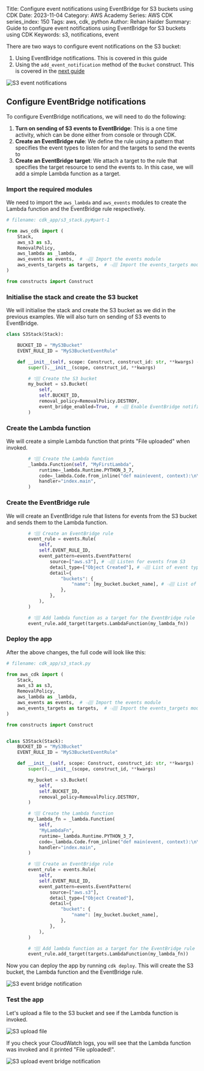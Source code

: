 Title: Configure event notifications using EventBridge for S3 buckets using CDK
Date: 2023-11-04
Category: AWS Academy
Series: AWS CDK
series_index: 150
Tags: aws, cdk, python
Author: Rehan Haider
Summary: Guide to configure event notifications using EventBridge for S3 buckets using CDK
Keywords: s3, notifications, event



There are two ways to configure event notifications on the S3 bucket:

1. Using EventBridge notifications. This is covered in this guide
2. Using the `add_event_notification` method of the `Bucket` construct. This is covered in the [next guide]({filename}50000160-cdk-s3-event-notifications.md)

![S3 event notifications]({static}/images/aws/50000150-02-event-notification-options.png)


## Configure EventBridge notifications

To configure EventBridge notifications, we will need to do the following:

1. **Turn on sending of S3 events to EventBridge**: This is a one time activity, which can be done either from console or through CDK.
2. **Create an EventBridge rule**: We define the rule using a pattern that specifies the event types to listen for and the targets to send the events to
3. **Create an EventBridge target**: We attach a target to the rule that specifies the target resource to send the events to. In this case, we will add a simple Lambda function as a target.


### Import the required modules
We need to import the `aws_lambda` and `aws_events` modules to create the Lambda function and the EventBridge rule respectively.

```python
# filename: cdk_app/s3_stack.py#part-1

from aws_cdk import (
    Stack,
    aws_s3 as s3,
    RemovalPolicy,
    aws_lambda as _lambda,
    aws_events as events,  # 👈🏽 Import the events module
    aws_events_targets as targets,  # 👈🏽 Import the events_targets module
)

from constructs import Construct
```

### Initialise the stack and create the S3 bucket

We will initialise the stack and create the S3 bucket as we did in the previous examples. We will also turn on sending of S3 events to EventBridge.

```python
class S3Stack(Stack):

    BUCKET_ID = "MyS3Bucket"
    EVENT_RULE_ID = "MyS3BucketEventRule"

    def __init__(self, scope: Construct, construct_id: str, **kwargs) -> None:
        super().__init__(scope, construct_id, **kwargs)

        # 👇🏽 Create the S3 bucket
        my_bucket = s3.Bucket(
            self,
            self.BUCKET_ID,
            removal_policy=RemovalPolicy.DESTROY,
            event_bridge_enabled=True,  # 👈🏽 Enable EventBridge notifications
        )
```

### Create the Lambda function

We will create a simple Lambda function that prints "File uploaded" when invoked.

```python
        # 👇🏽 Create the Lambda function
        _lambda.Function(self, "MyFirstLambda",
            runtime=_lambda.Runtime.PYTHON_3_7,
            code=_lambda.Code.from_inline("def main(event, context):\n\tprint('File Uploaded')"),
            handler="index.main",
        )
```

### Create the EventBridge rule

We will create an EventBridge rule that listens for events from the S3 bucket and sends them to the Lambda function.

```python
        # 👇🏽 Create an EventBridge rule
        event_rule = events.Rule(
            self,
            self.EVENT_RULE_ID,
            event_pattern=events.EventPattern(
                source=["aws.s3"], # 👈🏽 Listen for events from S3
                detail_type=["Object Created"], # 👈🏽 List of event types to listen for
                detail={
                    "buckets": {
                        "name": [my_bucket.bucket_name], # 👈🏽 List of buckets to listen to
                    },
                },
            ),
        )

        # 👇🏽 Add lambda function as a target for the EventBridge rule
        event_rule.add_target(targets.LambdaFunction(my_lambda_fn))
```

### Deploy the app

After the above changes, the full code will look like this:

```python
# filename: cdk_app/s3_stack.py

from aws_cdk import (
    Stack,
    aws_s3 as s3,
    RemovalPolicy,
    aws_lambda as _lambda,
    aws_events as events,  # 👈🏽 Import the events module
    aws_events_targets as targets,  # 👈🏽 Import the events_targets module
)

from constructs import Construct


class S3Stack(Stack):
    BUCKET_ID = "MyS3Bucket"
    EVENT_RULE_ID = "MyS3BucketEventRule"

    def __init__(self, scope: Construct, construct_id: str, **kwargs) -> None:
        super().__init__(scope, construct_id, **kwargs)

        my_bucket = s3.Bucket(
            self,
            self.BUCKET_ID,
            removal_policy=RemovalPolicy.DESTROY,
        )

        # 👇🏽 Create the Lambda function
        my_lambda_fn = _lambda.Function(
            self,
            "MyLambdaFn",
            runtime=_lambda.Runtime.PYTHON_3_7,
            code=_lambda.Code.from_inline("def main(event, context):\n\tprint('File uploaded!')"),
            handler="index.main",
        )

        # 👇🏽 Create an EventBridge rule
        event_rule = events.Rule(
            self,
            self.EVENT_RULE_ID,
            event_pattern=events.EventPattern(
                source=["aws.s3"],
                detail_type=["Object Created"],
                detail={
                    "bucket": {
                        "name": [my_bucket.bucket_name],
                    },
                },
            ),
        )

        # 👇🏽 Add lambda function as a target for the EventBridge rule
        event_rule.add_target(targets.LambdaFunction(my_lambda_fn))
```


Now you can deploy the app by running `cdk deploy`. This will create the S3 bucket, the Lambda function and the EventBridge rule.

![S3 event bridge notification]({static}/images/aws/50000150-01-event-bridge-s3-notification.png)


### Test the app
Let's upload a file to the S3 bucket and see if the Lambda function is invoked.

![S3 upload file]({static}/images/aws/50000150-03-upload-to-s3.gif)

If you check your CloudWatch logs, you will see that the Lambda function was invoked and it printed "File uploaded!".

![S3 upload event bridge notification]({static}/images/aws/50000150-04-event-bridge-success.png)